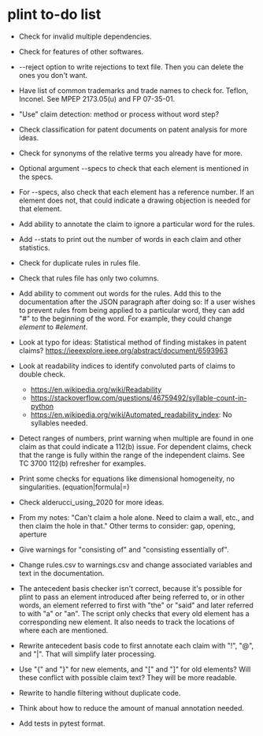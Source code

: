 # plint to-do list

- Check for invalid multiple dependencies.
- Check for features of other softwares.
- --reject option to write rejections to text file. Then you can delete the ones you don't want.
- Have list of common trademarks and trade names to check for. Teflon, Inconel. See MPEP 2173.05(u) and FP 07-35-01.
- "Use" claim detection: method or process without word step?
- Check classification for patent documents on patent analysis for more ideas.
- Check for synonyms of the relative terms you already have for more.
- Optional argument --specs to check that each element is mentioned in the specs.
- For --specs, also check that each element has a reference number. If an element does not, that could indicate a drawing objection is needed for that element.
- Add ability to annotate the claim to ignore a particular word for the rules.
- Add --stats to print out the number of words in each claim and other statistics.
- Check for duplicate rules in rules file.
- Check that rules file has only two columns.
- Add ability to comment out words for the rules. Add this to the documentation after the JSON paragraph after doing so: If a user wishes to prevent rules from being applied to a particular word, they can add "#" to the beginning of the word. For example, they could change *element* to *#element*.
- Look at typo for ideas: Statistical method of finding mistakes in patent claims? <https://ieeexplore.ieee.org/abstract/document/6593963>
- Look at readability indices to identify convoluted parts of claims to double check.
    - <https://en.wikipedia.org/wiki/Readability>
    - <https://stackoverflow.com/questions/46759492/syllable-count-in-python>
    - <https://en.wikipedia.org/wiki/Automated_readability_index>: No syllables needed.
- Detect ranges of numbers, print warning when multiple are found in one claim as that could indicate a 112(b) issue. For dependent claims, check that the range is fully within the range of the independent claims. See TC 3700 112(b) refresher for examples.
- Print some checks for equations like dimensional homogeneity, no singularities. (equation|formula|=)
- Check alderucci_using_2020 for more ideas.
- From my notes: "Can't claim a hole alone. Need to claim a wall, etc., and then claim the hole in that." Other terms to consider: gap, opening, aperture
- Give warnings for "consisting of" and "consisting essentially of".
- Change rules.csv to warnings.csv and change associated variables and text in the documentation.

- The antecedent basis checker isn't correct, because it's possible for plint to pass an element introduced after being referred to, or in other words, an element referred to first with "the" or "said" and later referred to with "a" or "an". The script only checks that every old element has a corresponding new element. It also needs to track the locations of where each are mentioned.
- Rewrite antecedent basis code to first annotate each claim with "!", "@", and "|". That will simplify later processing.
- Use "{" and "}" for new elements, and "[" and "]" for old elements? Will these conflict with possible claim text? They will be more readable.
- Rewrite to handle filtering without duplicate code.
- Think about how to reduce the amount of manual annotation needed.

- Add tests in pytest format.
